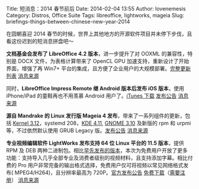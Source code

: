 Title: 短消息：2014 春节前后
Date: 2014-02-04 13:55
Author: lovenemesis
Category: Distros, Office Suite
Tags: libreoffice, lightworks, mageia
Slug: briefings-things-between-chinese-new-year-2014

在囧朝喜迎 2014
春节的时候，世界上其他地方的开源软件项目并未停下步伐，且看这份迟到的短消息拼盘吧～

**文档基金会发布了 LibreOffice 4.2 版本**，进一步提升了对 OOXML
的兼容性，特别是 DOCX 文件，为表格计算带来了 OpenCL GPU
加速支持，重新设计了开始界面，增强了再 Win7+
平台的集成，且方便了企业用户的大规模部署。[完整更新列表](https://www.libreoffice.org/download/4-2-new-features-and-fixes/)
[消息来源](http://www.phoronix.com/scan.php?page=news_item&px=MTU4NzU)

同时，**LibreOffice Impress Remote 继 Android 版本后发布 iOS
版本**，使用 iPhone/iPad 的童鞋再也不用羡慕 Android 用户了。[iTunes
下载](https://itunes.apple.com/de/app/libreoffice-remote-for-impress/id806879890)
[发布公告](http://blog.documentfoundation.org/2014/02/03/libreoffice-impress-remote-for-iphoneipad-is-now-available/)
[消息来源](https://plus.google.com/u/0/114085224276669186297/posts/J51jHNUHu4f)

**源自 Mandrake 的 Linux 发行版 Mageia 4
发布**，带来了一系列组件的更新，包括 [Kernel
3.12](https://linuxtoy.org/archives/linux-kernel-3-12.html)，systemd
208，[KDE 4.11](https://linuxtoy.org/archives/kde-4-11.html), [GNOME
3.10](https://linuxtoy.org/archives/gnome-3-10.html) 及新版的 rpm 和
urpmi 等，不过依然默认使用 GRUB Legacy
版。[发布公告](http://blog.mageia.org/en/2014/02/01/new-year-new-resolutions-and-a-new-mageia-heres-mageia-4/)
[消息来源](http://www.phoronix.com/scan.php?page=news_item&px=MTU4OTA)

**专业视频编辑软件 LightWorks 发布支持 64 位 Linux 平台的 11.5
版本**，提供 RPM 及 DEB
两种二进制包。相比[早先发布的版本](https://linuxtoy.org/archives/lightworks-linux-public-beta.html)，本次为免费用户开放了更多功能：支持导入几乎全部专业及消费者级别的视频材料，且支持添加字幕。相比付费的
Pro 用户非常完备的输出格式选择，免费用户仅可将视频以常见网络格式发布(
MPEG4/H264)，且分辨率最高为
720P。[官方发布公告](http://www.lwks.com/index.php?option=com_kunena&func=view&catid=19&id=61899&Itemid=81)
[免费下载](http://www.lwks.com/index.php?option=com_lwks&view=download&Itemid=206)（[需要注册](https://www.lwks.com/index.php?option=com_community&view=register)）
[消息来源](http://www.phoronix.com/scan.php?page=news_item&px=MTU4Nzg)
